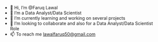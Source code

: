 - 👋 Hi, I’m @Faruq Lawal
- 👀 I’m a Data Analyst/Data Scientist
- 🌱 I’m currently learning and working on several projects
- 💞️ I’m looking to collaborate and also for a Data Analyst/Data Scientist Role
- 📫 To reach me lawalfaruq50@gmail.com


<!---
Deelaw15/Deelaw15 is a ✨ special ✨ repository because its `README.md` (this file) appears on your GitHub profile.
You can click the Preview link to take a look at your changes.
--->
